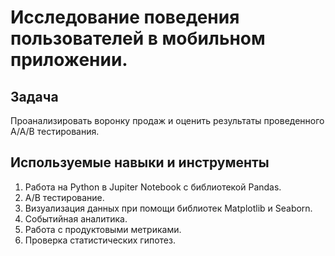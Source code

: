 # Исследование поведения пользователей в мобильном приложении.
## Задача
Проанализировать воронку продаж и оценить результаты проведенного А/А/В тестирования.
## Используемые навыки и инструменты
1. Работа на Python в Jupiter Notebook с библиотекой Pandas.
2.  А/В тестирование.
3. Визуализация данных при помощи библиотек Matplotlib и Seaborn.
4. Событийная аналитика.
5. Работа с продуктовыми метриками.
6. Проверка статистических гипотез.
